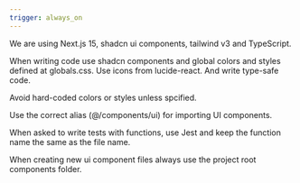 ```yaml
---
trigger: always_on
---
```


We are using Next.js 15, shadcn ui components, tailwind v3 and TypeScript.

When writing code use shadcn components and global colors and styles defined at globals.css. Use icons from lucide-react. And write type-safe code.

Avoid hard-coded colors or styles unless spcified.

Use the correct alias (@/components/ui) for importing UI components.

When asked to write tests with functions, use Jest and keep the function name the same as the file name.

When creating new ui component files always use the project root components folder.